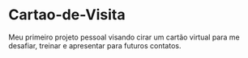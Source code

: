# Cartao-de-Visita
 Meu primeiro projeto pessoal visando cirar um cartão virtual para me desafiar, treinar e apresentar para futuros contatos.
